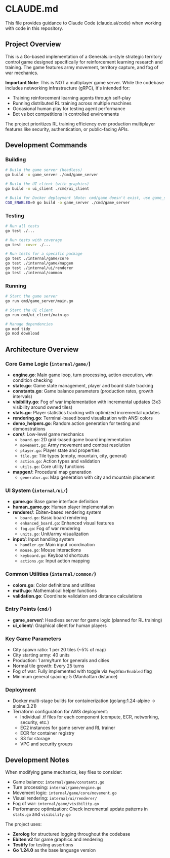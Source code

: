 # CLAUDE.md

This file provides guidance to Claude Code (claude.ai/code) when working with code in this repository.

## Project Overview

This is a Go-based implementation of a Generals.io-style strategic territory control game designed specifically for reinforcement learning research and training. The game features army movement, territory capture, and fog of war mechanics. 

**Important Note**: This is NOT a multiplayer game server. While the codebase includes networking infrastructure (gRPC), it's intended for:
- Training reinforcement learning agents through self-play
- Running distributed RL training across multiple machines
- Occasional human play for testing agent performance
- Bot vs bot competitions in controlled environments

The project prioritizes RL training efficiency over production multiplayer features like security, authentication, or public-facing APIs.

## Development Commands

### Building
```bash
# Build the game server (headless)
go build -o game_server ./cmd/game_server

# Build the UI client (with graphics)
go build -o ui_client ./cmd/ui_client

# Build for Docker deployment (Note: cmd/game doesn't exist, use game_server)
CGO_ENABLED=0 go build -o game_server ./cmd/game_server
```

### Testing
```bash
# Run all tests
go test ./...

# Run tests with coverage
go test -cover ./...

# Run tests for a specific package
go test ./internal/game/core
go test ./internal/game/mapgen
go test ./internal/ui/renderer
go test ./internal/common
```

### Running
```bash
# Start the game server
go run cmd/game_server/main.go

# Start the UI client
go run cmd/ui_client/main.go

# Manage dependencies
go mod tidy
go mod download
```

## Architecture Overview

### Core Game Logic (`internal/game/`)
- **engine.go**: Main game loop, turn processing, action execution, win condition checking
- **state.go**: Game state management, player and board state tracking
- **constants.go**: Game balance parameters (production rates, growth intervals)
- **visibility.go**: Fog of war implementation with incremental updates (3x3 visibility around owned tiles)
- **stats.go**: Player statistics tracking with optimized incremental updates
- **rendering.go**: Terminal-based board visualization with ANSI colors
- **demo_helpers.go**: Random action generation for testing and demonstrations
- **core/**: Low-level game mechanics
  - `board.go`: 2D grid-based game board implementation
  - `movement.go`: Army movement and combat resolution
  - `player.go`: Player state and properties
  - `tile.go`: Tile types (empty, mountain, city, general)
  - `action.go`: Action types and validation
  - `utils.go`: Core utility functions
- **mapgen/**: Procedural map generation
  - `generator.go`: Map generation with city and mountain placement

### UI System (`internal/ui/`)
- **game.go**: Base game interface definition
- **human_game.go**: Human player implementation
- **renderer/**: Ebiten-based rendering system
  - `board.go`: Basic board rendering
  - `enhanced_board.go`: Enhanced visual features
  - `fog.go`: Fog of war rendering
  - `units.go`: Unit/army visualization
- **input/**: Input handling system
  - `handler.go`: Main input coordination
  - `mouse.go`: Mouse interactions
  - `keyboard.go`: Keyboard shortcuts
  - `actions.go`: Input action mapping

### Common Utilities (`internal/common/`)
- **colors.go**: Color definitions and utilities
- **math.go**: Mathematical helper functions
- **validation.go**: Coordinate validation and distance calculations

### Entry Points (`cmd/`)
- **game_server/**: Headless server for game logic (planned for RL training)
- **ui_client/**: Graphical client for human players

### Key Game Parameters
- City spawn ratio: 1 per 20 tiles (~5% of map)
- City starting army: 40 units
- Production: 1 army/turn for generals and cities
- Normal tile growth: Every 25 turns
- Fog of war: Fully implemented with toggle via `FogOfWarEnabled` flag
- Minimum general spacing: 5 (Manhattan distance)

### Deployment
- Docker multi-stage builds for containerization (golang:1.24-alpine → alpine:3.21)
- Terraform configuration for AWS deployment:
  - Individual .tf files for each component (compute, ECR, networking, security, etc.)
  - EC2 instances for game server and RL trainer
  - ECR for container registry
  - S3 for storage
  - VPC and security groups

## Development Notes

When modifying game mechanics, key files to consider:
- Game balance: `internal/game/constants.go`
- Turn processing: `internal/game/engine.go`
- Movement logic: `internal/game/core/movement.go`
- Visual rendering: `internal/ui/renderer/`
- Fog of war: `internal/game/visibility.go`
- Performance optimization: Check incremental update patterns in `stats.go` and `visibility.go`

The project uses:
- **Zerolog** for structured logging throughout the codebase
- **Ebiten v2** for game graphics and rendering
- **Testify** for testing assertions
- **Go 1.24.0** as the base language version